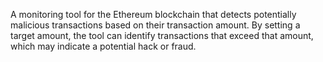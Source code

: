 A monitoring tool for the Ethereum blockchain that detects potentially malicious transactions based on their transaction amount. By setting a target amount, the tool can identify transactions that exceed that amount, which may indicate a potential hack or fraud.

